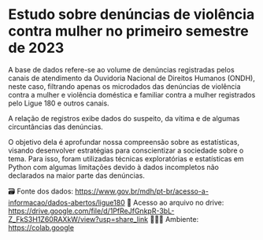 # Estudo sobre denúncias de violência contra mulher no primeiro semestre de 2023

A base de dados refere-se ao volume de denúncias registradas pelos canais de atendimento da Ouvidoria Nacional de Direitos Humanos (ONDH), neste caso, filtrando apenas os microdados das denúncias de violência contra a mulher e violência doméstica e familiar contra a mulher registrados pelo Ligue 180 e outros canais.

A relação de registros exibe dados do suspeito, da vítima e de algumas circuntâncias das denúncias.

O objetivo dela é aprofundar nossa compreensão sobre as estatísticas, visando desenvolver estratégias para conscientizar a sociedade sobre o tema. Para isso, foram utilizadas técnicas exploratórias e estatísticas em Python com algumas limitações devido à dados incompletos não declarados na maior parte das
denúncias.

🗃️ Fonte dos dados: https://www.gov.br/mdh/pt-br/acesso-a-informacao/dados-abertos/ligue180
📁 Acesso ao arquivo no drive: https://drive.google.com/file/d/1PfReJfGnkpR-3bL-Z_FkS3H1Z60RAXkW/view?usp=share_link
👩🏽‍💻 Ambiente: https://colab.google

